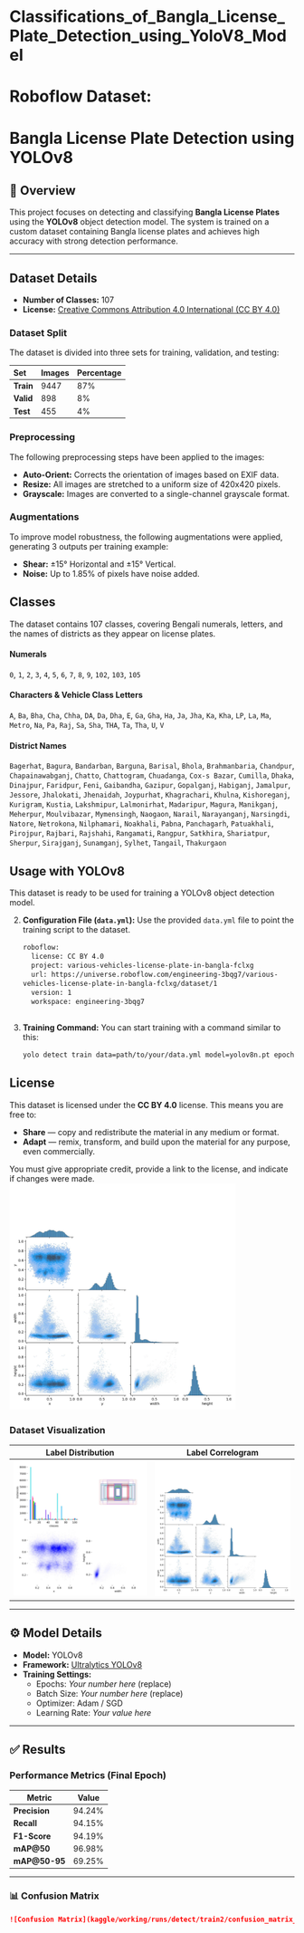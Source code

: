 # Classifications_of_Bangla_License_Plate_Detection_using_YoloV8_Model

# Roboflow Dataset:
# Bangla License Plate Detection using YOLOv8

## 📌 Overview
This project focuses on detecting and classifying **Bangla License Plates** using the **YOLOv8** object detection model. The system is trained on a custom dataset containing Bangla license plates and achieves high accuracy with strong detection performance.

---

## Dataset Details

*   **Number of Classes:** 107
*   **License:** [Creative Commons Attribution 4.0 International (CC BY 4.0)](https://creativecommons.org/licenses/by/4.0/)

### Dataset Split

The dataset is divided into three sets for training, validation, and testing:

| Set        | Images | Percentage |
| :--------- | :----- | :--------- |
| **Train**  | 9447   | 87%        |
| **Valid**  | 898    | 8%         |
| **Test**   | 455    | 4%         |

### Preprocessing

The following preprocessing steps have been applied to the images:

*   **Auto-Orient:** Corrects the orientation of images based on EXIF data.
*   **Resize:** All images are stretched to a uniform size of 420x420 pixels.
*   **Grayscale:** Images are converted to a single-channel grayscale format.

### Augmentations

To improve model robustness, the following augmentations were applied, generating 3 outputs per training example:

*   **Shear:** ±15° Horizontal and ±15° Vertical.
*   **Noise:** Up to 1.85% of pixels have noise added.

## Classes

The dataset contains 107 classes, covering Bengali numerals, letters, and the names of districts as they appear on license plates.

#### **Numerals**
`0`, `1`, `2`, `3`, `4`, `5`, `6`, `7`, `8`, `9`, `102`, `103`, `105`

#### **Characters & Vehicle Class Letters**
`A`, `Ba`, `Bha`, `Cha`, `Chha`, `DA`, `Da`, `Dha`, `E`, `Ga`, `Gha`, `Ha`, `Ja`, `Jha`, `Ka`, `Kha`, `LP`, `La`, `Ma`, `Metro`, `Na`, `Pa`, `Raj`, `Sa`, `Sha`, `THA`, `Ta`, `Tha`, `U`, `V`

#### **District Names**
`Bagerhat`, `Bagura`, `Bandarban`, `Barguna`, `Barisal`, `Bhola`, `Brahmanbaria`, `Chandpur`, `Chapainawabganj`, `Chatto`, `Chattogram`, `Chuadanga`, `Cox-s Bazar`, `Cumilla`, `Dhaka`, `Dinajpur`, `Faridpur`, `Feni`, `Gaibandha`, `Gazipur`, `Gopalganj`, `Habiganj`, `Jamalpur`, `Jessore`, `Jhalokati`, `Jhenaidah`, `Joypurhat`, `Khagrachari`, `Khulna`, `Kishoreganj`, `Kurigram`, `Kustia`, `Lakshmipur`, `Lalmonirhat`, `Madaripur`, `Magura`, `Manikganj`, `Meherpur`, `Moulvibazar`, `Mymensingh`, `Naogaon`, `Narail`, `Narayanganj`, `Narsingdi`, `Natore`, `Netrokona`, `Nilphamari`, `Noakhali`, `Pabna`, `Panchagarh`, `Patuakhali`, `Pirojpur`, `Rajbari`, `Rajshahi`, `Rangamati`, `Rangpur`, `Satkhira`, `Shariatpur`, `Sherpur`, `Sirajganj`, `Sunamganj`, `Sylhet`, `Tangail`, `Thakurgaon`

## Usage with YOLOv8

This dataset is ready to be used for training a YOLOv8 object detection model.

2.  **Configuration File (`data.yml`):** Use the provided `data.yml` file to point the training script to the dataset.
    ```
    roboflow:
      license: CC BY 4.0
      project: various-vehicles-license-plate-in-bangla-fclxg
      url: https://universe.roboflow.com/engineering-3bqg7/various-vehicles-license-plate-in-bangla-fclxg/dataset/1
      version: 1
      workspace: engineering-3bqg7
 
    ```
3.  **Training Command:** You can start training with a command similar to this:
    ```bash
    yolo detect train data=path/to/your/data.yml model=yolov8n.pt epochs=100 imgsz=420
    ```

## License

This dataset is licensed under the **CC BY 4.0** license. This means you are free to:

*   **Share** — copy and redistribute the material in any medium or format.
*   **Adapt** — remix, transform, and build upon the material for any purpose, even commercially.

You must give appropriate credit, provide a link to the license, and indicate if changes were made.
<img src="kaggle/working/runs/detect/train2/labels_correlogram.jpg" alt="Photo" width="400"/>

### Dataset Visualization
| Label Distribution | Label Correlogram |
|--------------------|--------------------|
| ![Labels](kaggle/working/runs/detect/train2/labels.jpg) | ![Correlogram](kaggle/working/runs/detect/train2/labels_correlogram.jpg) |

---

## ⚙️ Model Details
- **Model:** YOLOv8
- **Framework:** [Ultralytics YOLOv8](https://github.com/ultralytics/ultralytics)
- **Training Settings:**
  - Epochs: *Your number here* (replace)
  - Batch Size: *Your number here* (replace)
  - Optimizer: Adam / SGD
  - Learning Rate: *Your value here*

---

## ✅ Results

### Performance Metrics (Final Epoch)
| Metric       | Value     |
|-------------|-----------|
| **Precision**  | 94.24%   |
| **Recall**     | 94.15%   |
| **F1-Score**   | 94.19%   |
| **mAP@50**     | 96.98%   |
| **mAP@50-95**  | 69.25%   |

---

### 📊 Confusion Matrix

```markdown
![Confusion Matrix](kaggle/working/runs/detect/train2/confusion_matrix_normalized.png)
